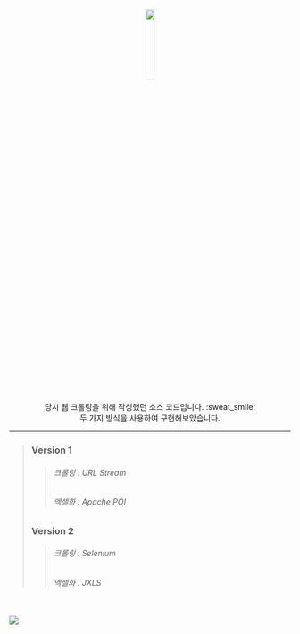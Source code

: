 <div align="center">
   <img src="https://github.com/neck950728/GGV/assets/151998896/540ae0dc-6b39-40ff-b668-bdf89a6ebc05" width="18%"><br>
   당시 웹 크롤링을 위해 작성했던 소스 코드입니다. :sweat_smile:<br>
   두 가지 방식을 사용하여 구현해보았습니다.
</div>

---

>### Version 1
>>###### 크롤링 : URL Stream
>>###### 엑셀화 : Apache POI
>### Version 2
>>###### 크롤링 : Selenium
>>###### 엑셀화 : JXLS

<br>

<img src="https://github.com/neck950728/GGV/assets/151998896/39a51d43-bfdf-4503-ad2c-eb1bf9111ac6">
